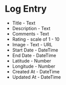 # Log Entry

* Title - Text
* Description - Text
* Comments - Text
* Rating - scale of 1 - 10
* Image - Text - URL
* Start Date - DateTime
* End Date  - DateTime
* Latitude - Number
* Longitude - Number
* Created At - DateTime
* Updated At - DateTime
